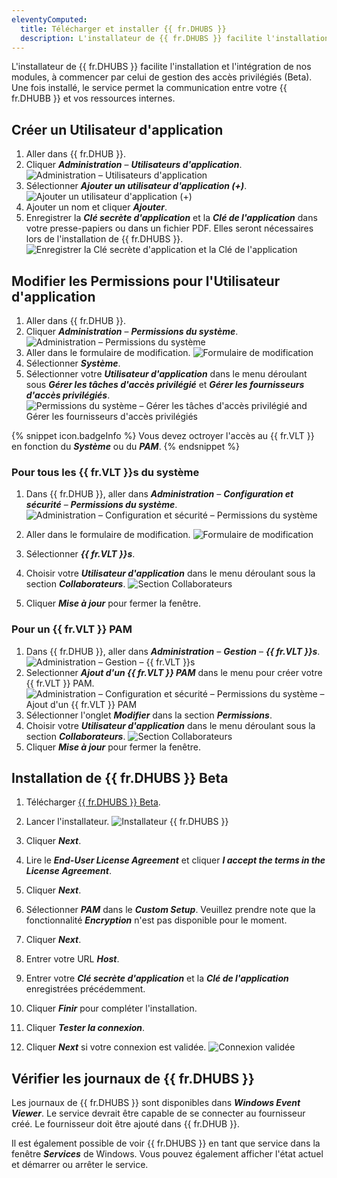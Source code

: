 ```yaml
---
eleventyComputed:
  title: Télécharger et installer {{ fr.DHUBS }}
  description: L'installateur de {{ fr.DHUBS }} facilite l'installation et l'intégration de nos modules, à commencer par celui de gestion des accès privilégiés (Beta). Une fois installé, le service permet la communication entre votre {{ fr.DHUBB }} et vos ressources internes.
---
```

L'installateur de {{ fr.DHUBS }} facilite l'installation et l'intégration de nos modules, à commencer par celui de gestion des accès privilégiés (Beta). Une fois installé, le service permet la communication entre votre {{ fr.DHUBB }} et vos ressources internes.

## Créer un Utilisateur d'application

1. Aller dans {{ fr.DHUB }}.
1. Cliquer ***Administration*** – ***Utilisateurs d'application***.  
![Administration – Utilisateurs d'application](https://webdevolutions.blob.core.windows.net/docs/fr/hub/Hub6044.png)  
1. Sélectionner ***Ajouter un utilisateur d'application (+)***.  
![Ajouter un utilisateur d'application (+)](https://webdevolutions.blob.core.windows.net/docs/fr/hub/Hub6045.png)  
1. Ajouter un nom et cliquer ***Ajouter***.
1. Enregistrer la ***Clé secrète d'application*** et la ***Clé de l'application*** dans votre presse-papiers ou dans un fichier PDF. Elles seront nécessaires lors de l'installation de {{ fr.DHUBS }}.
![Enregistrer la Clé secrète d'application et la Clé de l'application](https://webdevolutions.blob.core.windows.net/docs/fr/hub/Hub6048.png)  

## Modifier les Permissions pour l'Utilisateur d'application
1. Aller dans {{ fr.DHUB }}.
1. Cliquer ***Administration*** – ***Permissions du système***.
![Administration – Permissions du système](https://webdevolutions.blob.core.windows.net/docs/fr/hub/Hub6049.png)
1. Aller dans le formulaire de modification.
![Formulaire de modification](https://webdevolutions.blob.core.windows.net/docs/fr/hub/Hub6050.png)
1. Sélectionner ***Système***.
1. Sélectionner votre ***Utilisateur d'application*** dans le menu déroulant sous ***Gérer les tâches d'accès privilégié*** et ***Gérer les fournisseurs d'accès privilégiés***. 
![Permissions du système – Gérer les tâches d'accès privilégié and Gérer les fournisseurs d'accès privilégiés](https://webdevolutions.blob.core.windows.net/docs/fr/hub/Hub6062.png)

{% snippet icon.badgeInfo %}
Vous devez octroyer l'accès au {{ fr.VLT }} en fonction du ***Système*** ou du ***PAM***.
{% endsnippet %}

### Pour tous les {{ fr.VLT }}s du système

1. Dans {{ fr.DHUB }}, aller dans ***Administration*** – ***Configuration et sécurité*** – ***Permissions du système***.
![Administration – Configuration et sécurité – Permissions du système](https://webdevolutions.blob.core.windows.net/docs/fr/hub/Hub6049.png)
1. Aller dans le formulaire de modification.
![Formulaire de modification](https://webdevolutions.blob.core.windows.net/docs/fr/hub/Hub6050.png)
1. Sélectionner ***{{ fr.VLT }}s***.
1. Choisir votre ***Utilisateur d'application*** dans le menu déroulant sous la section ***Collaborateurs***.
![Section Collaborateurs](https://webdevolutions.blob.core.windows.net/docs/fr/hub/Hub6055.png)

1. Cliquer ***Mise à jour*** pour fermer la fenêtre. 

### Pour un {{ fr.VLT }} PAM

1. Dans {{ fr.DHUB }}, aller dans ***Administration*** – ***Gestion*** – ***{{ fr.VLT }}s***.
![Administration – Gestion – {{ fr.VLT }}s](https://webdevolutions.blob.core.windows.net/docs/fr/hub/Hub6053.png)
1. Selectionner ***Ajout d'un {{ fr.VLT }} PAM*** dans le menu pour créer votre {{ fr.VLT }} PAM.
![Administration – Configuration et sécurité – Permissions du système – Ajout d'un {{ fr.VLT }} PAM](https://webdevolutions.blob.core.windows.net/docs/fr/hub/Hub6059.png)
1. Sélectionner l'onglet ***Modifier*** dans la section ***Permissions***.
1. Choisir votre ***Utilisateur d'application*** dans le menu déroulant sous la section ***Collaborateurs***.
![Section Collaborateurs](https://webdevolutions.blob.core.windows.net/docs/fr/hub/Hub6058.png)
1. Cliquer ***Mise à jour*** pour fermer la fenêtre.  

## Installation de {{ fr.DHUBS }} Beta

1. Télécharger [{{ fr.DHUBS }} Beta](https://devolutions.net/fr/password-hub/home/download/).
1. Lancer l'installateur.
![Installateur {{ fr.DHUBS }}](https://webdevolutions.blob.core.windows.net/docs/en/hub/Hub6038.png) 
1. Cliquer ***Next***.
1. Lire le ***End-User License Agreement*** et cliquer ***I accept the terms in the License Agreement***.
1. Cliquer ***Next***.
1. Sélectionner ***PAM*** dans le ***Custom Setup***. Veuillez prendre note que la fonctionnalité ***Encryption*** n'est pas disponible pour le moment.
1. Cliquer ***Next***.
1. Entrer votre URL ***Host***.

1. Entrer votre ***Clé secrète d'application*** et la ***Clé de l'application*** enregistrées précédemment.
1. Cliquer ***Finir*** pour compléter l'installation.
1. Cliquer ***Tester la connexion***.

1. Cliquer ***Next*** si votre connexion est validée.
![Connexion validée](https://webdevolutions.blob.core.windows.net/docs/en/hub/Hub6055.png) 
## Vérifier les journaux de {{ fr.DHUBS }}

Les journaux de {{ fr.DHUBS }} sont disponibles dans ***Windows Event Viewer***. Le service devrait être capable de se connecter au fournisseur créé. Le fournisseur doit être ajouté dans {{ fr.DHUB }}.

Il est également possible de voir {{ fr.DHUBS }} en tant que service dans la fenêtre ***Services*** de Windows. Vous pouvez également afficher l'état actuel et démarrer ou arrêter le service.
